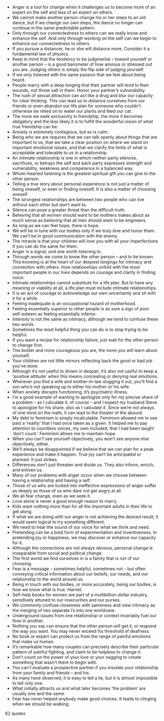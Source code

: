  - Anger is a tool for change when it challenges us to become more of an expert on the self and less of an expert on others.
 - We cannot make another person change his or her steps to an old dance, but if we change our own steps, the dance no longer can continue in the same predictable pattern.
 - Only through our connectedness to others can we really know and enhance the self. And only through working on the self can we begin to enhance our connectedness to others.
 - If you pursue a distancer, he or she will distance more. Consider it a fundamental law of physics.
 - Keep in mind that the tendency to be judgmental – toward yourself or another person – is a good barometer of how anxious or stressed out you are. Judging others is simply the flip side of judging yourself.
 - If we only listened with the same passion that we feel about being heard.
 - People marry with a deep longing that their partner will tend to their wounds, not throw salt in them. Honor your partner’s vulnerability.
 - The rush of sexual attraction can act like a drug and blur our capacity for clear thinking. This can lead us to distance ourselves from our friends or even abandon our life plan for someone who couldn’t otherwise be relied on to water our plants and feed our cat.
 - The more we seek exclusivity in friendship, the more it becomes obligatory and the less likely it is to fulfill the wonderful vision of what true friendship can be.
 - Anxiety is extremely contagious, but so is calm.
 - Being who we are requires that we can talk openly about things that are important to us, that we take a clear position on where we stand on important emotional issues, and that we clarify the limits of what is acceptable and tolerable to us in a relationship.
 - An intimate relationship is one in which neither party silences, sacrifices, or betrays the self and each party expresses strength and vulnerability, weakness and competence in a balanced way.
 - Whole-hearted listening is the greatest spiritual gift you can give to the other person.
 - Telling a true story about personal experience is not just a matter of being oneself, or even or finding oneself. It is also a matter of choosing oneself.
 - The strongest relationships are between two people who can live without each other but don’t want to.
 - Silence can pose a greater threat than the difficult truth.
 - Believing that all women should want to be mothers makes about as much sense as believing that all men should want to be engineers.
 - As long as we can feel hope, there is hope.
 - We will be in tune with our bodies only if we truly love and honor them. We can’t be in good communication with the enemy.
 - The miracle is that your children will love you with all your imperfections if you can do the same for them.
 - Anger is a signal, and one worth listening to.
 - Through words we come to know the other person – and to be known. This knowing is at the heart of our deepest longings for intimacy and connection with others. How relationships unfold with the most important people in our lives depends on courage and clarity in finding voice.
 - Intimate relationships cannot substitute for a life plan. But to have any meaning or viability at all, a life plan must include intimate relationships.
 - It is an act of courage to acknowledge our own uncertainty and sit with it for a while.
 - Feeling inadequate is an occupational hazard of motherhood.
 - Feeling essentially superior to other people is as sure a sign of poor self-esteem as feeling essentially inferior.
 - Intensity is not the same as intimacy, although we tend to confuse these two words.
 - Sometimes the most helpful thing you can do is to stop trying to be helpful.
 - If you want a recipe for relationship failure, just wait for the other person to change first.
 - The bolder and more courageous you are, the more you will learn about yourself.
 - Your children are not little mirrors reflecting back the good or bad job you’ve done.
 - Although it’s not useful to drown in despair, it’s also not useful to keep a ‘positive attitude’ when this means concealing or denying real emotions.
 - Wherever you find a wife and mother-in-law slugging it out, you’ll find a son who’s not speaking up to either his mother or his wife.
 - When anxiety disrupts functioning, it’s psychiatric illness.
 - I’m a good example of wanting to apologize only for my precise share of a problem – as I calculate it, of course – and I expect my husband Steve to apologize for his share, also as I calculate it. Since we’re not always of one mind on the math, it can lead to the theater of the absurd.
 - My debt to feminism is simply incalculable. Feminism allowed me to see past a ‘reality’ that I had once taken as a given. It helped me to pay attention to countless voices, my own included, that I had been taught ‘don’t count.’ Feminism allows me to maintain hope.
 - When you can’t see yourself objectively, you won’t see anyone else objectively, either.
 - We’ll always be disappointed if we believe that we can plan for a peak experience and make it happen. True joy can’t be anticipated or planned. It just strikes.
 - Differences don’t just threaten and divide us. They also inform, enrich, and enliven us.
 - Many of our problems with anger occur when we choose between having a relationship and having a self.
 - Those of us who are locked into ineffective expressions of anger suffer as deeply as those of us who dare not get angry at all.
 - We all fear change, even as we seek it.
 - Love alone is never a good enough reason to marry.
 - Kids want nothing more than for all the important adults in their life to get along.
 - If what we are doing with our anger is not achieving the desired result, it would seem logical to try something different.
 - We need to hear the sound of our voice for what we think and need.
 - Pretending can be a bold form of experimentation and inventiveness. In pretending joy or happiness, we may discover or enhance our capacity for it.
 - Although the connections are not always obvious, personal change is inseparable from social and political change.
 - The first world we find ourselves in is a family that is not of our choosing.
 - Fear is a message – sometimes helpful, sometimes not – but often conveying critical information about our beliefs, our needs, and our relationship to the world around us.
 - Being in touch with our bodies, or more accurately, being our bodies, is how we know what is true. Harriet.
 - Self-help books for women are part of a multibillion-dollar industry, sensitively attuned to our insecurities and our purses.
 - We commonly confuse closeness with sameness and view intimacy as the merging of two separate I’s into one worldview.
 - Underground issues from one relationship or context invariably fuel our fires in another.
 - Nothing you say can ensure that the other person will get it, or respond the way you want. You may never exceed his threshold of deafness.
 - No book or expert can protect us from the range of painful emotions that make us human.
 - It’s remarkable how many couples can precisely describe their particular pattern of painful fighting, and claim to be helpless to change it.
 - Don’t count on the power of your love or your nagging to create something that wasn’t there to begin with.
 - You can’t evaluate a prospective partner if you insulate your relationship from your family and friends – and his.
 - As many have observed, it is easy to tell a lie, but it is almost impossible to tell only one.
 - What initially attracts us and what later becomes ‘the problem’ are usually one and the same.
 - Fear has never helped anybody make good choices. It leads to clinging when we should be walking.

62 quotes